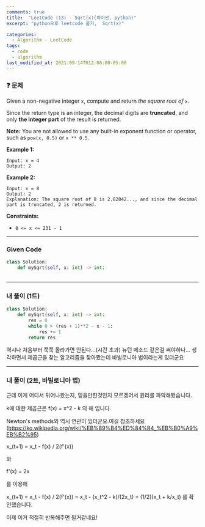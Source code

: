 ```yaml
---
comments: true
title:  "LeetCode (13) - Sqrt(x)(파이썬, python)"
excerpt: "python으로 leetcode 풀기,  Sqrt(x)"

categories:
  - Algorithm - LeetCode
tags:
  - code
  - algorithm
last_modified_at: 2021-09-14T012:06:00-05:00
---
```


### ❓ 문제

Given a non-negative integer `x`, compute and return *the square root of* `x`.

Since the return type is an integer, the decimal digits are **truncated**, and only **the integer part** of the result is returned.

**Note:** You are not allowed to use any built-in exponent function or operator, such as `pow(x, 0.5)` or `x ** 0.5`.

 

**Example 1:**

```
Input: x = 4
Output: 2
```

**Example 2:**

```
Input: x = 8
Output: 2
Explanation: The square root of 8 is 2.82842..., and since the decimal part is truncated, 2 is returned.
```

 

**Constraints:**

- `0 <= x <= 231 - 1`

---

### Given Code

```python
class Solution:
    def mySqrt(self, x: int) -> int:
        
```

-----

### 내 풀이 (1트)

```python
class Solution:
    def mySqrt(self, x: int) -> int:
        res = 0
        while 0 > (res + 1)**2 - x - 1:
            res += 1
        return res
```

역시나 처음부터 쭉쭉 올라가면 안된다...(시간 초과) 뉴턴 메소드 같은걸 써야하나... 생각하면서 제곱근을 찾는 알고리즘을 찾아봤는데 바빌로니아 법이라는게 있더군요

---

### 내 풀이 (2트, 바빌로니아 법)

근데 이게 어디서 튀어나왔는지, 믿을만한것인지 모르겠어서 원리를 파악해봤습니다.

k에 대한 제곱근은 f(x) = x^2 -  k 의 해 입니다.

Newton's methods와 역시 연관이 있더군요.여길 참조하세요 (https://ko.wikipedia.org/wiki/%EB%89%B4%ED%84%B4_%EB%B0%A9%EB%B2%95)

x_(t+1) = x_t - f(x) / 2(f'(x))

와

f'(x) = 2x

를 이용해

x_(t+1) = x_t - f(x) / 2(f'(x)) = x_t - (x_t^2 - k)/(2x_t) = (1/2)(x_t + k/x_t) 를 확인했습니다.

이제 이거 적절히 반복해주면 될거같네요!



